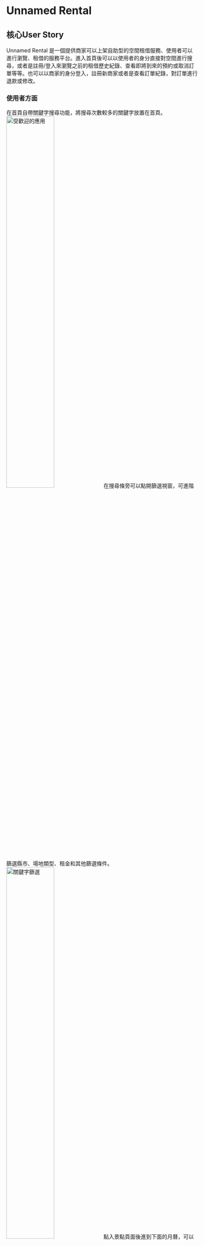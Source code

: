 # Unnamed Rental
## 核心User Story
Unnamed Rental 是一個提供商家可以上架自助型的空間租借服務、使用者可以進行瀏覽、租借的服務平台。進入首頁後可以以使用者的身分直接對空間進行搜尋，或者是註冊/登入來瀏覽之前的租借歷史紀錄、查看即將到來的預約或取消訂單等等。也可以以商家的身分登入，註冊新商家或者是查看訂單紀錄，對訂單進行退款或修改。

### 使用者方面

在首頁自帶關鍵字搜尋功能，將搜尋次數較多的關鍵字放置在首頁。
<img src="/picture/popular_applications.png" alt="受歡迎的應用" width="50%">
在搜尋條旁可以點開篩選視窗，可進階篩選縣市、場地類型、租金和其他篩選條件。
<img src="/picture/keyword_search.png" alt="關鍵字篩選" width="50%">
點入景點頁面後進到下面的月曆，可以點擊日期查看可預約的時段。選擇時段後選擇「查看已選時段」可以查看目前選擇的所有時段。點選「確認預約」後可以進到預約頁面。
<img src="/picture/booking_window.png" alt="查看選擇時段" width="50%">
進入預約頁面後填寫預約資訊。
<img src="/picture/booking_data.png" alt="填寫預約資料" width="50%">
預約成功後會直接進到會員中心，查看方才預約的訂單和歷史訂單。
<img src="/picture/user_member_page.png" alt="使用者頁面" width="50%">
可以在會員中心進行篩選，查看過去訂單、未來訂單和取消紀錄等訂單詳情。過去訂單可對該訂單進行評分，未來訂單在一天前可取消並退款。
<img src="/picture/user_member_page_filter.png" alt="使用者頁面" width="50%">
針對預約完成並完成付款流程，但預約時間尚未到來的訂單，使用者可以在會員中心直接取消該筆預約並進行退款。
<img src="/picture/user_member_page_cancel_booking.png" alt="使用者取消預約" width="50%">
在預約完後，使用者會在信箱收到預約成功通知，例如下面的範例。
<img src="/picture/booking_success_notify.png" alt="使用者預約成功通知" width="50%">
在預約到期之前的一小時，使用者會在信箱收到商家設定的大門密碼。
<img src="/picture/password_notify.png" alt="使用者密碼通知" width="50%">
在預約到期後，使用者可以在會員中心對該筆預約打心評價。
<img src="/picture/user_member_page_send_rate.png" alt="使用者打心評價" width="50%">
###商家方面
商家可以在首頁選擇註冊新帳號，或者是直接登入商家會員中心。
<img src="/picture/merchant_options.png" alt="商家註冊登入" width="50%">
商家會員中心的功能表提供預約月曆、訂單查詢、新增商家、常見問題和目前已存在的商家的狀態和訂單查閱。
<img src="/picture/merchant_member_page_list.png" alt="商家中心功能表" width="50%">
在預約月曆的頁面可以查看該月份和未來兩個月的訂單總情況，點擊月曆上的圓圈可以展開查看預約日期、時間、單號、預約者聯絡資料等該筆預約的詳情。
<img src="/picture/merchant_member_page_calender.png" alt="商家中心月曆" width="50%">
在訂單查詢頁面中可以用商店名稱、預約資料等進行訂單的篩選。
<img src="/picture/merchant_member_page_booking_manage.png" alt="商家中心訂單查詢" width="50%">
點擊該筆訂單可以查看該筆訂單的詳情，也可以對該筆訂單的資料進行使用者連絡資料、訂單日期和時間的編輯，也可以刪除該筆預約。在刪除預約時系統同時會寄信通知預約人並退費。
<img src="/picture/merchant_member_page_booking_manage_option.png" alt="商家中心訂單管理功能" width="50%">
如果要新增商店，可以在新增商家頁面填入商家店名、地址、銀行帳號等詳細資料。
<img src="/picture/merchant_member_page_add_merchant.png" alt="商家中心新增商家" width="50%">
如果要修改已存在的商店的資料，可以在商家列表下選擇該商店，並在展開的列表中選擇「商家資訊管理」，就可以編輯商店資料。
<img src="/picture/merchant_member_page_merchant_info.png" alt="商家中心商家資訊管理" width="50%">

## 核心技術
### 後端: Python、FastAPI
### 前端: JavaScript、HTML
### 身分驗證: Google OAuth、JWT
### 金流: Tappay金流串接
### 圖片儲存: AWS S3
### 資料儲存: AWS RDS(MySQL)
### 信件發送: AWS Lambda、AWS EventListener、MySQL Trigger
### Server: AWS EC2
### 版本管理: Github

## 系統架構圖
<img src="/picture/system_architecture.png" alt="系統架構圖" width="50%">

## DB ERD
<img src="/picture/ERD.png" alt="ERD" width="50%">